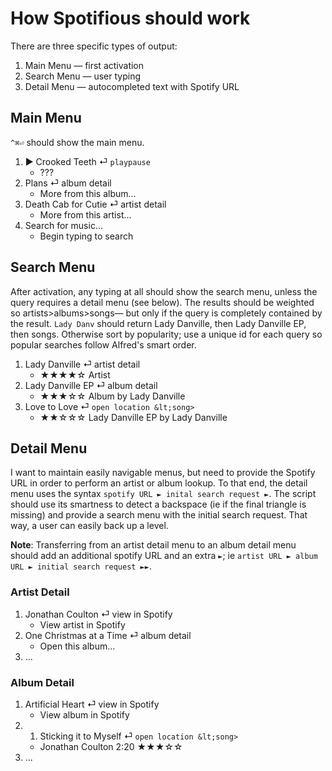 # How Spotifious should work #

There are three specific types of output:

1. Main Menu — first activation
2. Search Menu — user typing
3. Detail Menu — autocompleted text with Spotify URL

## Main Menu ##

`^⌘⏎` should show the main menu.

1. ► Crooked Teeth ⏎ `playpause`
	- ???
2. Plans ⏎ album detail
	- More from this album...
3. Death Cab  for Cutie ⏎ artist detail
	- More from this artist...
4. Search for music...
	- Begin typing to search

## Search Menu ##

After activation, any typing at all should show the search menu, unless the query requires a detail menu (see below). The results should be weighted so artists>albums>songs— but only if the query is completely contained by the result. `Lady Danv` should return Lady Danville, then Lady Danville EP, then songs. Otherwise sort by popularity; use a unique id for each query so popular searches follow Alfred's smart order.

1. Lady Danville ⏎ artist detail
	- ★★★★☆ Artist
2. Lady Danville EP ⏎ album detail
	- ★★★☆☆ Album by Lady Danville
3. Love to Love ⏎ `open location &lt;song>`
	- ★★☆☆☆ Lady Danville EP by Lady Danville

## Detail Menu ##

I want to maintain easily navigable menus, but need to provide the Spotify URL in order to perform an artist or album lookup. To that end, the detail menu uses the syntax `spotify URL ► inital search request ►`. The script should use its smartness to detect a backspace (ie if the final triangle is missing) and provide a search menu with the initial search request. That way, a user can easily back up a level.

**Note**: Transferring from an artist detail menu to an album detail menu should add an additional spotify URL and an extra `►`; ie `artist URL ► album URL ► initial search request ►►`. 

### Artist Detail ###

1. Jonathan Coulton ⏎ view in Spotify
	- View artist in Spotify
2. One Christmas at a Time ⏎ album detail
	- Open this album...
3. ...

### Album Detail ###

1. Artificial Heart ⏎ view in Spotify
	- View album in Spotify
2. 1. Sticking it to Myself ⏎ `open location &lt;song>`
	- Jonathan Coulton 2:20 ★★★☆☆
3. ...